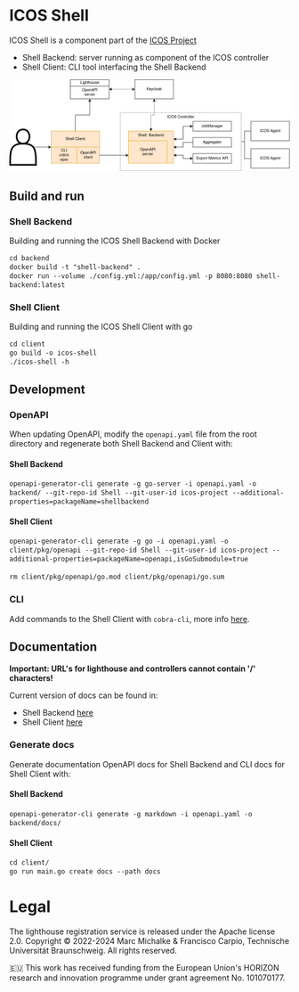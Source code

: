 # ICOS Shell

ICOS Shell is a component part of the [ICOS Project](https://cordis.europa.eu/project/id/101070177)

- Shell Backend: server running as component of the ICOS controller
- Shell Client: CLI tool interfacing the Shell Backend

![diagram](Topology.drawio.png)

## Build and run

### Shell Backend 

Building and running the ICOS Shell Backend with Docker

```
cd backend
docker build -t "shell-backend" .
docker run --volume ./config.yml:/app/config.yml -p 8080:8080 shell-backend:latest
```

### Shell Client

Building and running the ICOS Shell Client with go
```
cd client
go build -o icos-shell
./icos-shell -h
```

## Development 

### OpenAPI

When updating OpenAPI, modify the `openapi.yaml` file from the root directory and regenerate both Shell Backend and Client with:

#### Shell Backend 
```
openapi-generator-cli generate -g go-server -i openapi.yaml -o backend/ --git-repo-id Shell --git-user-id icos-project --additional-properties=packageName=shellbackend
```

#### Shell Client 
```
openapi-generator-cli generate -g go -i openapi.yaml -o client/pkg/openapi --git-repo-id Shell --git-user-id icos-project --additional-properties=packageName=openapi,isGoSubmodule=true

rm client/pkg/openapi/go.mod client/pkg/openapi/go.sum
```

### CLI
Add commands to the Shell Client with `cobra-cli`, more info [here](https://github.com/spf13/cobra-cli#add-commands-to-a-project).


## Documentation

**Important: URL's for lighthouse and controllers cannot contain '/' characters!**

Current version of docs can be found in:

- Shell Backend [here](./backend/docs/README.md)
- Shell Client [here](./client/docs/icos-shell.md)

### Generate docs

Generate documentation OpenAPI docs for Shell Backend and CLI docs for Shell Client with:

#### Shell Backend 

```
openapi-generator-cli generate -g markdown -i openapi.yaml -o backend/docs/
```

#### Shell Client 
```
cd client/
go run main.go create docs --path docs
```

# Legal
The lighthouse registration service is released under the Apache license 2.0.
Copyright © 2022-2024 Marc Michalke & Francisco Carpio, Technische Universität Braunschweig. All rights reserved.

🇪🇺 This work has received funding from the European Union's HORIZON research and innovation programme under grant agreement No. 101070177.
